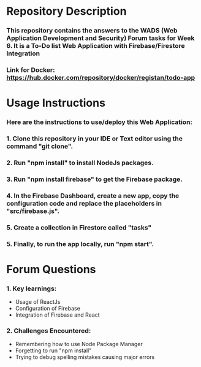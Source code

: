 # Repository Description
### This repository contains the answers to the WADS **(Web Application Development and Security)** Forum tasks for Week 6. It is a To-Do list Web Application with **Firebase/Firestore** Integration
### Link for Docker: https://hub.docker.com/repository/docker/registan/todo-app

# Usage Instructions
### Here are the instructions to use/deploy this Web Application:

### 1. Clone this repository in your IDE or Text editor using the command "git clone".
### 2. Run "npm install" to install NodeJs packages.
### 3. Run "npm install firebase" to get the Firebase package.
### 4. In the Firebase Dashboard, create a new app, copy the configuration code and replace the placeholders in "src/firebase.js".
### 5. Create a collection in Firestore called "tasks"
### 5. Finally, to run the app locally, run "npm start".

# Forum Questions
### 1. Key learnings:
- Usage of ReactJs
- Configuration of Firebase
- Integration of Firebase and React

### 2. Challenges Encountered:
- Remembering how to use Node Package Manager
- Forgetting to run "npm install"
- Trying to debug spelling mistakes causing major errors
